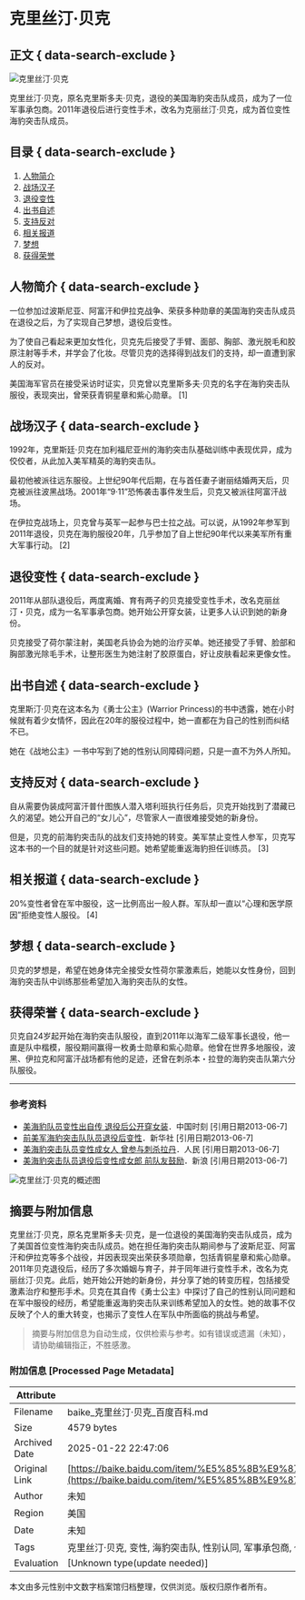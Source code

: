 # 克里丝汀·贝克

## 正文 { data-search-exclude }


![克里丝汀·贝克](https://bkimg.cdn.bcebos.com/pic/c75c10385343fbf2b144cc9cb17eca8065388f20?x-bce-process=image/format,f_auto/resize,m_lfit,limit_1,h_272)

克里丝汀·贝克，原名克里斯多夫·贝克，退役的美国海豹突击队成员，成为了一位军事承包商。2011年退役后进行变性手术，改名为克丽丝汀·贝克，成为首位变性海豹突击队成员。

## 目录 { data-search-exclude }

1. [人物简介](#人物简介)
2. [战场汉子](#战场汉子)
3. [退役变性](#退役变性)
4. [出书自述](#出书自述)
5. [支持反对](#支持反对)
6. [相关报道](#相关报道)
7. [梦想](#梦想)
8. [获得荣誉](#获得荣誉)

## 人物简介 { data-search-exclude }

一位参加过波斯尼亚、阿富汗和伊拉克战争、荣获多种勋章的美国海豹突击队成员在退役之后，为了实现自己梦想，退役后变性。

为了使自己看起来更加女性化，贝克先后接受了手臂、面部、胸部、激光脱毛和胶原注射等手术，并学会了化妆。尽管贝克的选择得到战友们的支持，却一直遭到家人的反对。

美国海军官员在接受采访时证实，贝克曾以克里斯多夫·贝克的名字在海豹突击队服役，表现突出，曾荣获青铜星章和紫心勋章。 \[1\]

## 战场汉子 { data-search-exclude }

1992年，克里斯廷·贝克在加利福尼亚州的海豹突击队基础训练中表现优异，成为佼佼者，从此加入美军精英的海豹突击队。

最初他被派往远东服役。上世纪90年代后期，在与首任妻子谢丽结婚两天后，贝克被派往波黑战场。2001年“9·11”恐怖袭击事件发生后，贝克又被派往阿富汗战场。

在伊拉克战场上，贝克曾与英军一起参与巴士拉之战。可以说，从1992年参军到2011年退役，贝克在海豹服役20年，几乎参加了自上世纪90年代以来美军所有重大军事行动。 \[2\]

## 退役变性 { data-search-exclude }

2011年从部队退役后，两度离婚、育有两子的贝克接受变性手术，改名克丽丝汀・贝克，成为一名军事承包商。她开始公开穿女装，让更多人认识到她的新身份。

贝克接受了荷尔蒙注射，美国老兵协会为她的治疗买单。她还接受了手臂、脸部和胸部激光除毛手术，让整形医生为她注射了胶原蛋白，好让皮肤看起来更像女性。

## 出书自述 { data-search-exclude }

克里斯汀·贝克在这本名为《勇士公主》(Warrior Princess)的书中透露，她在小时候就有着少女情怀，因此在20年的服役过程中，她一直都在为自己的性别而纠结不已。

她在《战地公主》一书中写到了她的性别认同障碍问题，只是一直不为外人所知。

## 支持反对 { data-search-exclude }

自从需要伪装成阿富汗普什图族人潜入塔利班执行任务后，贝克开始找到了潜藏已久的渴望。她公开自己的“女儿心”，尽管家人一直很难接受她的新身份。

但是，贝克的前海豹突击队的战友们支持她的转变。美军禁止变性人参军，贝克写这本书的一个目的就是针对这些问题。她希望能重返海豹担任训练员。 \[3\]

## 相关报道 { data-search-exclude }

20%变性者曾在军中服役，这一比例高出一般人群。军队却一直以“心理和医学原因”拒绝变性人服役。 \[4\]

## 梦想 { data-search-exclude }

贝克的梦想是，希望在她身体完全接受女性荷尔蒙激素后，她能以女性身份，回到海豹突击队中训练那些希望加入海豹突击队的女性。

## 获得荣誉 { data-search-exclude }

贝克自24岁起开始在海豹突击队服役，直到2011年以海军二级军事长退役，他一直是队中楷模，服役期间赢得一枚勇士勋章和紫心勋章。他曾在世界多地服役，波黑、伊拉克和阿富汗战场都有他的足迹，还曾在刺杀本・拉登的海豹突击队第六分队服役。

---

### 参考资料

- [美海豹队员变性出自传 退役后公开穿女装](#)．中国时刻 \[引用日期2013-06-7\]
- [前美军海豹突击队队员退役后变性](#)．新华社 \[引用日期2013-06-7\]
- [美海豹突击队员变性成女人 曾参与刺杀拉丹](#)．人民 \[引用日期2013-06-7\]
- [美海豹突击队员退役后变性成女郎 前队友鼓励](#)．新浪 \[引用日期2013-06-7\]

![克里丝汀·贝克的概述图](https://bkimg.cdn.bcebos.com/pic/08f790529822720ee9198e457acb0a46f31fabbe?x-bce-process=image/format,f_auto/quality,Q_70/resize,m_lfit,limit_1,w_536)
<!-- tcd_original_link https://baike.baidu.com/item/%E5%85%8B%E9%87%8C%E4%B8%9D%E6%B1%80%C2%B7%E8%B4%9D%E5%85%8B/5820628 -->


## 摘要与附加信息

<!-- tcd_abstract -->
克里丝汀·贝克，原名克里斯多夫·贝克，是一位退役的美国海豹突击队成员，成为了美国首位变性海豹突击队成员。她在担任海豹突击队期间参与了波斯尼亚、阿富汗和伊拉克等多个战役，并因表现突出荣获多项勋章，包括青铜星章和紫心勋章。2011年贝克退役后，经历了多次婚姻与育子，并于同年进行变性手术，改名为克丽丝汀·贝克。此后，她开始公开她的新身份，并分享了她的转变历程，包括接受激素治疗和整形手术。贝克在其自传《勇士公主》中探讨了自己的性别认同问题和在军中服役的经历，希望能重返海豹突击队来训练希望加入的女性。她的故事不仅反映了个人的重大转变，也揭示了变性人在军队中所面临的挑战与希望。
<!-- tcd_abstract_end -->

> 摘要与附加信息为自动生成，仅供检索与参考。如有错误或遗漏（未知），请协助编辑指正，不胜感激。

### 附加信息 [Processed Page Metadata]

| Attribute       | Value                                  |
|-----------------|----------------------------------------|
| Filename        | baike_克里丝汀·贝克_百度百科.md                             |
| Size            | 4579 bytes                           |
| Archived Date   | 2025-01-22 22:47:06                             |
| Original Link   | [https://baike.baidu.com/item/%E5%85%8B%E9%87%8C%E4%B8%9D%E6%B1%80%C2%B7%E8%B4%9D%E5%85%8B/5820628](https://baike.baidu.com/item/%E5%85%8B%E9%87%8C%E4%B8%9D%E6%B1%80%C2%B7%E8%B4%9D%E5%85%8B/5820628)                       |
| Author          | 未知                               |
| Region          | 美国                               |
| Date            | 未知                                 |
| Tags            | 克里丝汀·贝克, 变性, 海豹突击队, 性别认同, 军事承包商, 个人故事, 自传, 女性历程, 荣誉勋章, 美国军队                                 |
| Evaluation            | [Unknown type(update needed)]                                 |
<!-- tcd_table_end -->

本文由多元性别中文数字档案馆归档整理，仅供浏览。版权归原作者所有。
